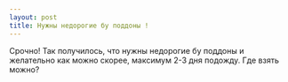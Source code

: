 ```yaml
---
layout: post 
title: Нужны недорогие бу поддоны ! 
--- 
```

Срочно! Так получилось, что нужны недорогие бу поддоны и желательно как можно скорее, максимум 2-3 дня подожду. Где взять можно?

